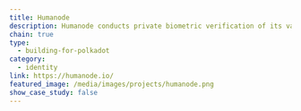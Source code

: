 ```yaml
---
title: Humanode
description: Humanode conducts private biometric verification of its validators to ensure that there is only one unique living human being behind each node.
chain: true
type:
  - building-for-polkadot
category:
  - identity
link: https://humanode.io/
featured_image: /media/images/projects/humanode.png
show_case_study: false
---
```

